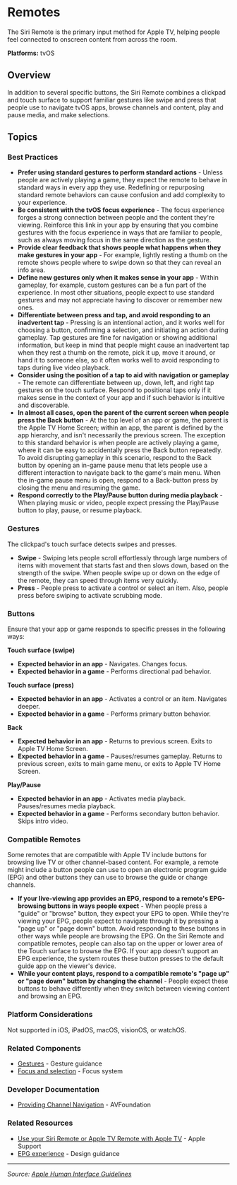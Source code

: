 # Remotes

The Siri Remote is the primary input method for Apple TV, helping people feel connected to onscreen content from across the room.

**Platforms:** tvOS

## Overview

In addition to several specific buttons, the Siri Remote combines a clickpad and touch surface to support familiar gestures like swipe and press that people use to navigate tvOS apps, browse channels and content, play and pause media, and make selections.

## Topics

### Best Practices

- **Prefer using standard gestures to perform standard actions** - Unless people are actively playing a game, they expect the remote to behave in standard ways in every app they use. Redefining or repurposing standard remote behaviors can cause confusion and add complexity to your experience.
- **Be consistent with the tvOS focus experience** - The focus experience forges a strong connection between people and the content they're viewing. Reinforce this link in your app by ensuring that you combine gestures with the focus experience in ways that are familiar to people, such as always moving focus in the same direction as the gesture.
- **Provide clear feedback that shows people what happens when they make gestures in your app** - For example, lightly resting a thumb on the remote shows people where to swipe down so that they can reveal an info area.
- **Define new gestures only when it makes sense in your app** - Within gameplay, for example, custom gestures can be a fun part of the experience. In most other situations, people expect to use standard gestures and may not appreciate having to discover or remember new ones.
- **Differentiate between press and tap, and avoid responding to an inadvertent tap** - Pressing is an intentional action, and it works well for choosing a button, confirming a selection, and initiating an action during gameplay. Tap gestures are fine for navigation or showing additional information, but keep in mind that people might cause an inadvertent tap when they rest a thumb on the remote, pick it up, move it around, or hand it to someone else, so it often works well to avoid responding to taps during live video playback.
- **Consider using the position of a tap to aid with navigation or gameplay** - The remote can differentiate between up, down, left, and right tap gestures on the touch surface. Respond to positional taps only if it makes sense in the context of your app and if such behavior is intuitive and discoverable.
- **In almost all cases, open the parent of the current screen when people press the Back button** - At the top level of an app or game, the parent is the Apple TV Home Screen; within an app, the parent is defined by the app hierarchy, and isn't necessarily the previous screen. The exception to this standard behavior is when people are actively playing a game, where it can be easy to accidentally press the Back button repeatedly. To avoid disrupting gameplay in this scenario, respond to the Back button by opening an in-game pause menu that lets people use a different interaction to navigate back to the game's main menu. When the in-game pause menu is open, respond to a Back-button press by closing the menu and resuming the game.
- **Respond correctly to the Play/Pause button during media playback** - When playing music or video, people expect pressing the Play/Pause button to play, pause, or resume playback.

### Gestures

The clickpad's touch surface detects swipes and presses.

- **Swipe** - Swiping lets people scroll effortlessly through large numbers of items with movement that starts fast and then slows down, based on the strength of the swipe. When people swipe up or down on the edge of the remote, they can speed through items very quickly.
- **Press** - People press to activate a control or select an item. Also, people press before swiping to activate scrubbing mode.

### Buttons

Ensure that your app or game responds to specific presses in the following ways:

**Touch surface (swipe)**
- **Expected behavior in an app** - Navigates. Changes focus.
- **Expected behavior in a game** - Performs directional pad behavior.

**Touch surface (press)**
- **Expected behavior in an app** - Activates a control or an item. Navigates deeper.
- **Expected behavior in a game** - Performs primary button behavior.

**Back**
- **Expected behavior in an app** - Returns to previous screen. Exits to Apple TV Home Screen.
- **Expected behavior in a game** - Pauses/resumes gameplay. Returns to previous screen, exits to main game menu, or exits to Apple TV Home Screen.

**Play/Pause**
- **Expected behavior in an app** - Activates media playback. Pauses/resumes media playback.
- **Expected behavior in a game** - Performs secondary button behavior. Skips intro video.

### Compatible Remotes

Some remotes that are compatible with Apple TV include buttons for browsing live TV or other channel-based content. For example, a remote might include a button people can use to open an electronic program guide (EPG) and other buttons they can use to browse the guide or change channels.

- **If your live-viewing app provides an EPG, respond to a remote's EPG-browsing buttons in ways people expect** - When people press a "guide" or "browse" button, they expect your EPG to open. While they're viewing your EPG, people expect to navigate through it by pressing a "page up" or "page down" button. Avoid responding to these buttons in other ways while people are browsing the EPG. On the Siri Remote and compatible remotes, people can also tap on the upper or lower area of the Touch surface to browse the EPG. If your app doesn't support an EPG experience, the system routes these button presses to the default guide app on the viewer's device.
- **While your content plays, respond to a compatible remote's "page up" or "page down" button by changing the channel** - People expect these buttons to behave differently when they switch between viewing content and browsing an EPG.

### Platform Considerations

Not supported in iOS, iPadOS, macOS, visionOS, or watchOS.

### Related Components

- [Gestures](https://developer.apple.com/design/human-interface-guidelines/gestures) - Gesture guidance
- [Focus and selection](https://developer.apple.com/design/human-interface-guidelines/focus-and-selection) - Focus system

### Developer Documentation

- [Providing Channel Navigation](https://developer.apple.com/documentation/avfoundation/media_playback_and_selection/providing_channel_navigation) - AVFoundation

### Related Resources

- [Use your Siri Remote or Apple TV Remote with Apple TV](https://support.apple.com/en-us/102313) - Apple Support
- [EPG experience](https://developer.apple.com/design/human-interface-guidelines/live-viewing-apps#EPG-experience) - Design guidance

---

*Source: [Apple Human Interface Guidelines](https://developer.apple.com/design/human-interface-guidelines/remotes)*